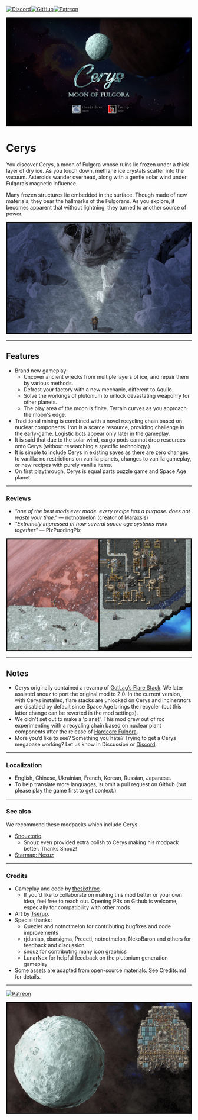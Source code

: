 [![Discord](https://img.shields.io/badge/Discord-%235865F2.svg?style=for-the-badge&logo=discord&logoColor=white)](https://discord.gg/VuVhYUBbWE)[![GitHub](https://img.shields.io/badge/github-%23121011.svg?style=for-the-badge&logo=github&logoColor=white)](https://github.com/danielmartin0/Cerys-Moon-of-Fulgora)[![Patreon](https://img.shields.io/badge/Patreon-f96854?style=for-the-badge&logo=patreon)](https://www.patreon.com/thesixthroc)

![](https://raw.githubusercontent.com/danielmartin0/Cerys-Moon-of-Fulgora/main/images/movie-poster.png)

# Cerys

You discover Cerys, a moon of Fulgora whose ruins lie frozen under a thick layer of dry ice. As you touch down, methane ice crystals scatter into the vacuum. Asteroids wander overhead, along with a gentle solar wind under Fulgora’s magnetic influence.

Many frozen structures lie embedded in the surface. Though made of new materials, they bear the hallmarks of the Fulgorans. As you explore, it becomes apparent that without lightning, they turned to another source of power.

![](https://raw.githubusercontent.com/danielmartin0/Cerys-Moon-of-Fulgora/main/images/explore.png)

---

## Features

- Brand new gameplay:
    - Uncover ancient wrecks from multiple layers of ice, and repair them by various methods.
    - Defrost your factory with a new mechanic, different to Aquilo.
    - Solve the workings of plutonium to unlock devastating weaponry for other planets.
    - The play area of the moon is finite. Terrain curves as you approach the moon's edge.
- Traditional mining is combined with a novel recycling chain based on nuclear components. Iron is a scarce resource, providing challenge in the early-game. Logistic bots appear only later in the gameplay.
- It is said that due to the solar wind, cargo pods cannot drop resources onto Cerys (without researching a specific technology.)
- It is simple to include Cerys in existing saves as there are zero changes to vanilla: no restrictions on vanilla planets, changes to vanilla gameplay, or new recipes with purely vanilla items.
- On first playthrough, Cerys is equal parts puzzle game and Space Age planet.

---

### Reviews

- _"one of the best mods ever made. every recipe has a purpose. does not waste your time."_ — notnotmelon (creator of Maraxsis)
- _"Extremely impressed at how several space age systems work together"_ — PlzPuddingPlz

![](https://raw.githubusercontent.com/danielmartin0/Cerys-Moon-of-Fulgora/main/images/landing-and-factory.png)

---

## Notes

- Cerys originally contained a revamp of [GotLag’s Flare Stack](https://mods.factorio.com/mods/GotLag/Flare%20Stack). We later assisted snouz to port the original mod to 2.0. In the current version, with Cerys installed, flare stacks are unlocked on Cerys and incinerators are disabled by default since Space Age brings the recycler (but this latter change can be reverted in the mod settings).
- We didn't set out to make a 'planet'. This mod grew out of roc experimenting with a recycling chain based on nuclear plant components after the release of [Hardcore Fulgora](https://mods.factorio.com/mod/Rocs-Hardcore-Fulgora).
- More you’d like to see? Something you hate? Trying to get a Cerys megabase working? Let us know in Discussion or [Discord](https://discord.gg/VuVhYUBbWE).

---

### Localization

- English, Chinese, Ukrainian, French, Korean, Russian, Japanese.
- To help translate more languages, submit a pull request on Github (but please play the game first to get context.)

---

### See also

We recommend these modpacks which include Cerys.

- [Snouztorio](https://mods.factorio.com/mod/snouz-snouztorio).
    - Snouz even provided extra polish to Cerys making his modpack better. Thanks Snouz!
- [Starmap: Nexuz](https://mods.factorio.com/mod/Starmap_Nexuz)

---

### Credits

- Gameplay and code by [thesixthroc](https://mods.factorio.com/user/thesixthroc).
    - If you'd like to collaborate on making this mod better or your own idea, feel free to reach out. Opening PRs on Github is welcome, especially for compatibility with other mods.
- Art by [Tserup](https://mods.factorio.com/user/Tserup).
- Special thanks:
    - Quezler and notnotmelon for contributing bugfixes and code improvements
    - rjdunlap, xbarsigma, Preceti, notnotmelon, NekoBaron and others for feedback and discussion
    - snouz for contributing many icon graphics
    - LunarNex for helpful feedback on the plutonium generation gameplay
- Some assets are adapted from open-source materials. See Credits.md for details.

---
[![Patreon](https://assets-mod.factorio.com/assets/ext/711a931fd4f2d2b9e0e678777e30b049804e8f2ab58acdaa2bb531c804ed9640.png)](https://www.patreon.com/thesixthroc)

![](https://raw.githubusercontent.com/danielmartin0/Cerys-Moon-of-Fulgora/main/images/hovering-2.png)